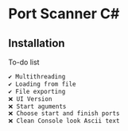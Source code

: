 
# Port Scanner C#



## Installation

To-do list

```bash
✔️ Multithreading
✔️ Loading from file
✔️ File exporting
❌ UI Version
❌ Start aguments
❌ Choose start and finish ports
❌ Clean Console look Ascii text
```
